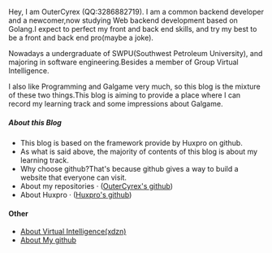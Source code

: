 Hey, I am OuterCyrex (QQ:3286882719). I am a common backend developer and a newcomer,now studying Web backend development based on Golang.I expect to perfect my front and back end skills, and try my best to be a front and back end pro(maybe a joke).

Nowadays a undergraduate of SWPU(Southwest Petroleum University), and majoring in software engineering.Besides a member of Group Virtual Intelligence.

I also like Programming and Galgame very much, so this blog is the mixture of these two things.This blog is aiming to provide a place where I can record my learning track and some impressions about Galgame.

##### About this Blog

- This blog is based on the framework provide by Huxpro on github.
- As what is said above, the majority of contents of this blog is about my learning track.
- Why choose github?That's because github gives a way to build a website that everyone can visit.
- About my repositories · ([OuterCyrex's github](https://github.com/OuterCyrex/OuterCyrex.github.io))
- About Huxpro · ([Huxpro's github](https://github.com/Huxpro/huxpro.github.io))

#### Other
- [About Virtual Intelligence(xdzn)][1]
- [About My github][2]

[1]: http://xdzn.club
[2]: https://github.com/OuterCyrex

